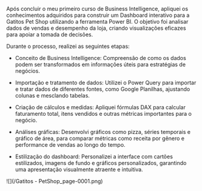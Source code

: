 Após concluir o meu primeiro curso de Business Intelligence, apliquei os conhecimentos adquiridos para construir um Dashboard interativo para a Gatitos Pet Shop utilizando a ferramenta Power BI. O objetivo foi analisar dados de vendas e desempenho da loja, criando visualizações eficazes para apoiar a tomada de decisões.

Durante o processo, realizei as seguintes etapas:

- Conceito de Business Intelligence: Compreensão de como os dados podem ser transformados em informações úteis para estratégias de negócios.
  
- Importação e tratamento de dados: Utilizei o Power Query para importar e tratar dados de diferentes fontes, como Google Planilhas, ajustando colunas e mesclando tabelas.
  
- Criação de cálculos e medidas: Apliquei fórmulas DAX para calcular faturamento total, itens vendidos e outras métricas importantes para o negócio.
  
- Análises gráficas: Desenvolvi gráficos como pizza, séries temporais e gráfico de área, para comparar métricas como receita por gênero e performance de vendas ao longo do tempo.
  
- Estilização do dashboard: Personalizei a interface com cartões estilizados, imagens de fundo e gráficos personalizados, garantindo uma apresentação visualmente atraente e intuitiva.
  
![](/Gatitos - PetShop_page-0001.png)
